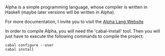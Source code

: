 Alpha is a simple programming language, whose compiler is written in Haskell (maybe later
versions will be written in Alpha).

For more documentation, I invite you to visit the [Alpha Lang Website][alpha-lang]

In order to compile Alpha, you will need the 'cabal-install' tool. Then you will just have
to execute the following commands to compile the project:

    cabal configure --user
    cabal install

[alpha-lang]: http://www.alpha-lang.info/ "Alpha"
